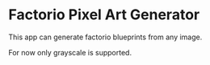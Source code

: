 # Factorio Pixel Art Generator

This app can generate factorio blueprints from any image.

For now only grayscale is supported.

